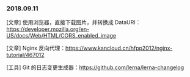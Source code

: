 ### 2018.09.11

[文章] 使用浏览器，直接下载图片，并转换成 DataURI：<https://developer.mozilla.org/en-US/docs/Web/HTML/CORS_enabled_image>

[文章] Nginx 反向代理：<https://www.kancloud.cn/hfpp2012/nginx-tutorial/467012>

[工具] Git 的日志变更生成器：<https://github.com/lerna/lerna-changelog>
